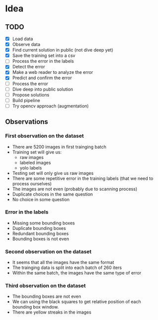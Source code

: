 # Idea

## TODO

+ [X] Load data
+ [X] Observe data
+ [X] Find current solution in public (not dive deep yet)
+ [X] Save the training set into a csv
+ [ ]  Process the error in the labels
  + [X] Detect the error
  + [X] Make a web reader to analyze the error
  + [X] Predict and confirm the error
  + [ ] Process the error
+ [ ] Dive deep into public solution
+ [ ] Propose solutions
+ [ ] Build pipeline
+ [ ] Try opencv approach (augmentation)

## Observations

### First observation on the dataset

+ There are 5200 images in first trainging batch
+ Training set will give us:
  + raw images
  + labeled images
  + yolo labels
+ Testing set will only give us raw images
+ There are some repetitive error in the training labels (that we need to process ourselves)
+ The images are not even (probably due to scanning process)
+ Duplicate choices in the same question
+ No choice in some question

### Error in the labels

+ Missing some bounding boxes
+ Duplicate bounding boxes
+ Redundant bounding boxes
+ Bounding boxes is not even

### Second observation on the dataset

+ It seems that all the images have the same format
+ The trainging data is split into each batch of 260 iters
+ Within the same batch, the images have the same type of error

### Third observation on the dataset

+ The bounding boxes are not even
+ We can using the black squares to get relative position of each bounding box window.
+ There are yellow streaks in the images
